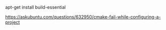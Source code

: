 apt-get install build-essential



https://askubuntu.com/questions/632950/cmake-fail-while-configuring-a-project